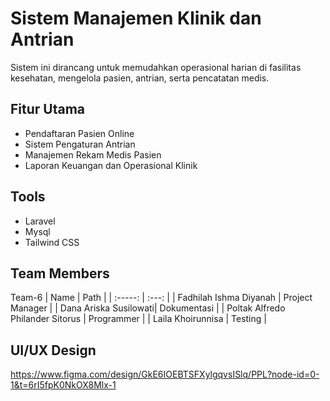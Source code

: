 # Sistem Manajemen Klinik dan Antrian
Sistem ini dirancang untuk memudahkan operasional harian di fasilitas kesehatan, mengelola pasien, antrian, serta pencatatan medis.

## Fitur Utama
- Pendaftaran Pasien Online
- Sistem Pengaturan Antrian
- Manajemen Rekam Medis Pasien
- Laporan Keuangan dan Operasional Klinik

## Tools
- Laravel
- Mysql
- Tailwind CSS

## Team Members
Team-6
| Name | Path |
| :-----: | :---: |
| Fadhilah Ishma Diyanah | Project Manager |
| Dana Ariska Susilowati| Dokumentasi |
| Poltak Alfredo Philander Sitorus | Programmer |
| Laila Khoirunnisa | Testing |

## UI/UX Design
https://www.figma.com/design/GkE6IOEBTSFXylgqvsISlq/PPL?node-id=0-1&t=6rI5fpK0NkOX8Mlx-1






